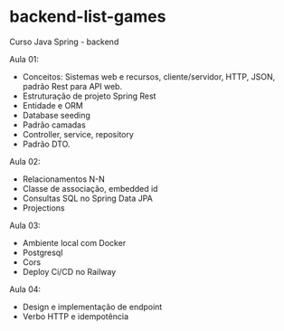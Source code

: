 # backend-list-games
Curso Java Spring - backend

Aula 01:
- Conceitos: Sistemas web e recursos, cliente/servidor, HTTP, JSON, padrão Rest para API web.
- Estruturação de projeto Spring Rest
- Entidade e ORM
- Database seeding
- Padrão camadas
- Controller, service, repository
- Padrão DTO.

Aula 02:
- Relacionamentos N-N
- Classe de associação, embedded id
- Consultas SQL no Spring Data JPA
- Projections

Aula 03:
- Ambiente local com Docker
- Postgresql
- Cors
- Deploy Ci/CD no Railway

Aula 04:
- Design e implementação de endpoint
- Verbo HTTP e idempotência


